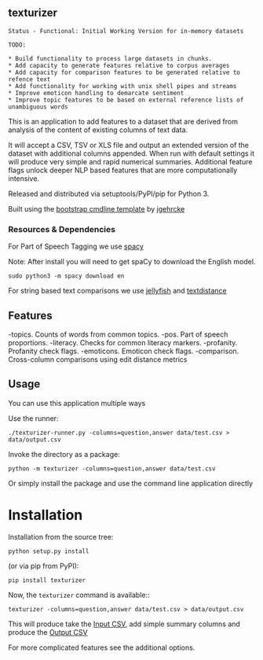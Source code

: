 texturizer
----------

```
Status - Functional: Initial Working Version for in-memory datasets

TODO:

* Build functionality to process large datasets in chunks.
* Add capacity to generate features relative to corpus averages
* Add capacity for comparison features to be generated relative to refence text
* Add functionality for working with unix shell pipes and streams
* Improve emoticon handling to demarcate sentiment
* Improve topic features to be based on external reference lists of unambiguous words
```

This is an application to add features to a dataset that are derived from analysis of
the content of existing columns of text data.

It will accept a CSV, TSV or XLS file and output an extended version of
the dataset with additional columns appended. When run with default settings
it will produce very simple and rapid numerical summaries. Additional feature
flags unlock deeper NLP based features that are more computationally intensive.

Released and distributed via setuptools/PyPI/pip for Python 3.

Built using the
[bootstrap cmdline template](https://github.com/jgehrcke/python-cmdline-bootstrap)
 by [jgehrcke](https://github.com/jgehrcke)


### Resources & Dependencies

For Part of Speech Tagging we use [spacy](https://spacy.io/usage/spacy-101)

Note: After install you will need to get spaCy to download the English model.
```
sudo python3 -m spacy download en
```

For string based text comparisons we use [jellyfish](https://pypi.org/project/jellyfish/) and
[textdistance](https://pypi.org/project/textdistance/)

## Features

-topics. Counts of words from common topics.
-pos. Part of speech proportions.
-literacy. Checks for common literacy markers.
-profanity. Profanity check flags.
-emoticons. Emoticon check flags.
-comparison. Cross-column comparisons using edit distance metrics

## Usage

You can use this application multiple ways

Use the runner:

```
./texturizer-runner.py -columns=question,answer data/test.csv > data/output.csv
```

Invoke the directory as a package:

```
python -m texturizer -columns=question,answer data/test.csv
```

Or simply install the package and use the command line application directly


# Installation
Installation from the source tree:

```
python setup.py install
```

(or via pip from PyPI):

```
pip install texturizer
```

Now, the ``texturizer`` command is available::

```
texturizer -columns=question,answer data/test.csv > data/output.csv
```

This will produce take the [Input CSV](data/test.csv), add simple summary columns and 
produce the [Output CSV](data/output.csv)

For more complicated features see the additional options.


